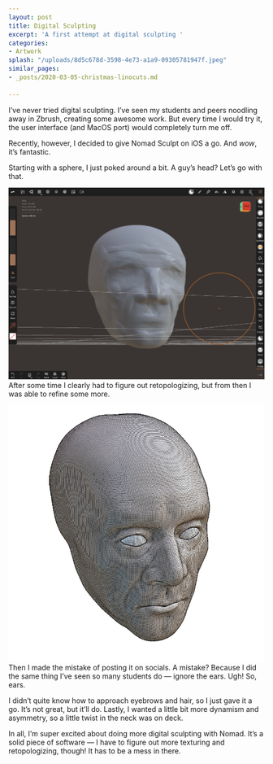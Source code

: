 ```yaml
---
layout: post
title: Digital Sculpting
excerpt: 'A first attempt at digital sculpting '
categories:
- Artwork
splash: "/uploads/8d5c678d-3598-4e73-a1a9-09305781947f.jpeg"
similar_pages:
- _posts/2020-03-05-christmas-linocuts.md

---
```

I’ve never tried digital sculpting. I’ve seen my students and peers noodling away in Zbrush, creating some awesome work. But every time I would try it, the user interface (and MacOS port) would completely turn me off.

Recently, however, I decided to give Nomad Sculpt on iOS a go. And _wow_, it’s fantastic.

Starting with a sphere, I just poked around a bit. A guy’s head? Let’s go with that.

![](/uploads/0d22cdd7-f57d-491e-b457-c9423b673dcb.jpeg)  
After some time I clearly had to figure out retopologizing, but from then I was able to refine some more.

![](/uploads/47bd28a0-eba7-4a8e-8f58-0bdb7cbebf17.jpeg)  
Then I made the mistake of posting it on socials. A mistake? Because I did the same thing I’ve seen so many students do — ignore the ears. Ugh! So, ears.

I didn’t quite know how to approach eyebrows and hair, so I just gave it a go. It’s not great, but it’ll do. Lastly, I wanted a little bit more dynamism and asymmetry, so a little twist in the neck was on deck.

In all, I’m super excited about doing more digital sculpting with Nomad. It’s a solid piece of software — I have to figure out more texturing and retopologizing, though! It has to be a mess in there.